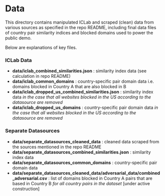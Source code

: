 # Data

This directory contains manipulated ICLab and scraped (clean) data from various sources as specified in the repo README, including final data files of country pair similarity indices and blocked domains used to power the public demo.

Below are explanations of key files.

### ICLab Data
- **data/iclab_combined_similarities.json** : similarity index data (see calculation in repo README)
- **data/iclab_common_domains** : country-specific pair domain data i.e. domains blocked in Country A that are also blocked in B
- **data/iclab_dropped_us_combined_similarities.json** : similarity index data *in the case that all websites blocked in the US according to the datasource are removed*
- **data/iclab_dropped_us_domains** : country-specific pair domain data *in the case that all websites blocked in the US according to the datasource are removed*

### Separate Datasources
- **data/separate_datasources_cleaned_data** : cleaned data scraped from the sources mentioned in the repo README
- **data/separate_datasources_combined_similarities.json** : similarity index data
- **data/separate_datasources_common_domains** : country-specific pair domain data
- **data/separate_datasources_cleaned_data/adversarial_data/combined_adversarial.csv** : list of domains blocked in Country A pairs that are based in Country B *for all country pairs in the dataset* [under active construction]
